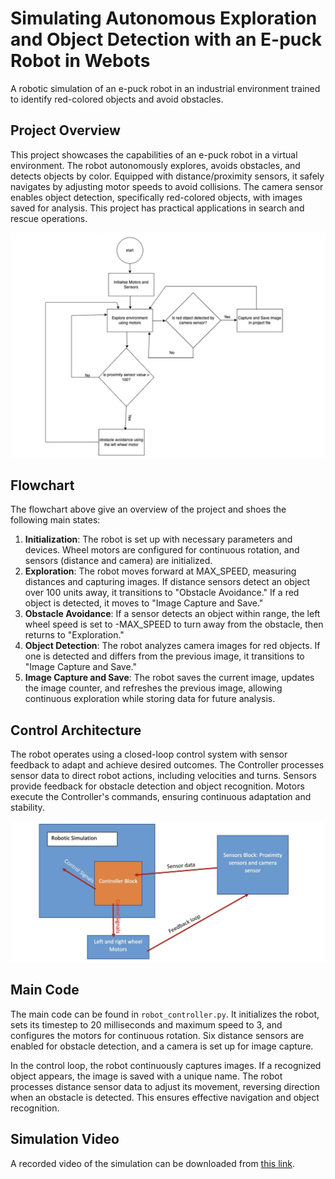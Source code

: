 # Simulating Autonomous Exploration and Object Detection with an E-puck Robot in Webots

A robotic simulation of an e-puck robot in an industrial environment trained to identify red-colored objects and avoid obstacles.

## Project Overview

This project showcases the capabilities of an e-puck robot in a virtual environment. The robot autonomously explores, avoids obstacles, and detects objects by color. Equipped with distance/proximity sensors, it safely navigates by adjusting motor speeds to avoid collisions. The camera sensor enables object detection, specifically red-colored objects, with images saved for analysis. This project has practical applications in search and rescue operations.

![Flowchart](https://github.com/ojumah20/Robotic-Simulation-Webots/blob/main/Image%2016-07-2024%20at%2015.01.jpeg)

## Flowchart

The flowchart above give an overview of the project and shoes the following main states:

1. **Initialization**: The robot is set up with necessary parameters and devices. Wheel motors are configured for continuous rotation, and sensors (distance and camera) are initialized.
2. **Exploration**: The robot moves forward at MAX_SPEED, measuring distances and capturing images. If distance sensors detect an object over 100 units away, it transitions to "Obstacle Avoidance." If a red object is detected, it moves to "Image Capture and Save."
3. **Obstacle Avoidance**: If a sensor detects an object within range, the left wheel speed is set to -MAX_SPEED to turn away from the obstacle, then returns to "Exploration."
4. **Object Detection**: The robot analyzes camera images for red objects. If one is detected and differs from the previous image, it transitions to "Image Capture and Save."
5. **Image Capture and Save**: The robot saves the current image, updates the image counter, and refreshes the previous image, allowing continuous exploration while storing data for future analysis.

## Control Architecture

The robot operates using a closed-loop control system with sensor feedback to adapt and achieve desired outcomes. The Controller processes sensor data to direct robot actions, including velocities and turns. Sensors provide feedback for obstacle detection and object recognition. Motors execute the Controller's commands, ensuring continuous adaptation and stability.

![Loop System](https://github.com/ojumah20/Robotic-Simulation-Webots/blob/main/Image%2016-07-2024%20at%2015.02.jpeg)

## Main Code

The main code can be found in `robot_controller.py`. It initializes the robot, sets its timestep to 20 milliseconds and maximum speed to 3, and configures the motors for continuous rotation. Six distance sensors are enabled for obstacle detection, and a camera is set up for image capture.

In the control loop, the robot continuously captures images. If a recognized object appears, the image is saved with a unique name. The robot processes distance sensor data to adjust its movement, reversing direction when an obstacle is detected. This ensures effective navigation and object recognition.

## Simulation Video

A recorded video of the simulation can be downloaded from [this link](https://drive.google.com/file/d/1Xy5myxZ-eMWhHrQmENpmZP7pxJvrSo3w/view?usp=drive_link).
